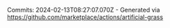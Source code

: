 Commits: 2024-02-13T08:27:07.070Z - Generated via https://github.com/marketplace/actions/artificial-grass
<br>
